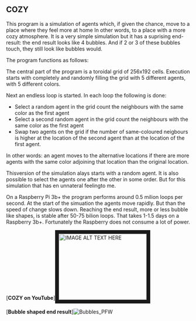 

## COZY

This program is a simulation of agents which, if given the chance, move to a place where they feel more at home In other words, to a place with a more cozy atmosphere. It is a very simple simulation but it has a suprising end-result: the end result looks like 4 bubbles. And if 2 or 3 of these bubbles touch, they still look like bubbles would.


The program functions as follows:

The central part of the program is a toroidal grid of 256x192 cells. Execution starts with completely and randomly filling the grid with 5 different agents, with 5 different colors.

Next an endless loop is started. In each loop the following is done:

-	Select a random agent in the grid
		count the neighbours with the same color as the first agent
-	Select a second random agent in the grid
		count the neighbours with the same color as the first agent 	
-	Swap two agents on the grid if the number of same-coloured neigbours is 			higher at the location of the second agent than at the location of 			the first agent.

In other words: an agent moves to the alternative locations if there are more agents with the same color adjoining that location than the original location.

Thisversion of the simulation alays starts with a random agent. It is also possible to select the agents one after the other in some order. But for this simulation that has en unnateral feelingto me.
	
On a Raspberry Pi 3b+ the program performs around 0.5 milion loops per second. At the start of the simuation the agents move rapidly. But than the speed of change slows down. Reaching the end result, more or less bubble like shapes, is stable after 50-75 bilion loops. That takes 1-1.5 days on a Raspberry 3b+. Fortunately the Raspberry does not consume a lot of power.



[**COZY on YouTube**]<a href="http://www.youtube.com/watch?feature=player_embedded&v=7b2-aXWt0z0
" target="_blank"><img src="http://img.youtube.com/vi/7b2-aXWt0z0/0.jpg" 
alt="IMAGE ALT TEXT HERE" width="240" height="180" border="10" /></a>


[**Bubble shaped end result**]![Bubbles_PFW](https://user-images.githubusercontent.com/4964288/155994560-7ea86862-5faa-40c9-ac28-14ce38ce3d4e.jpg)




